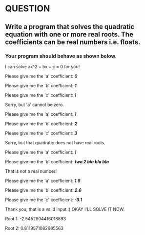 # QUESTION
## Write a program that solves the quadratic equation with one or more real roots. The coefficients can be real numbers i.e. floats.
### Your program should behave as shown below.

I can solve ax^2 + bx + c = 0 for you!

Please give me the 'a' coefficient: ***0***

Please give me the 'b' coefficient: ***1***

Please give me the 'c' coefficient: ***1***

Sorry, but 'a' cannot be zero.

Please give me the 'a' coefficient: ***1***

Please give me the 'b' coefficient: ***2***

Please give me the 'c' coefficient: ***3***

Sorry, but that quadratic does not have real roots.

Please give me the 'a' coefficient: ***1***

Please give me the 'b' coefficient: ***two 2 bla bla bla***

That is not a real number!

Please give me the 'a' coefficient: ***1.5***

Please give me the 'b' coefficient: ***2.6***

Please give me the 'c' coefficient: ***-3.1***

Thank you, that is a valid input :) OKAY I'LL SOLVE IT NOW.

Root 1: -2.5452904416018893

Root 2: 0.8119571082685563
